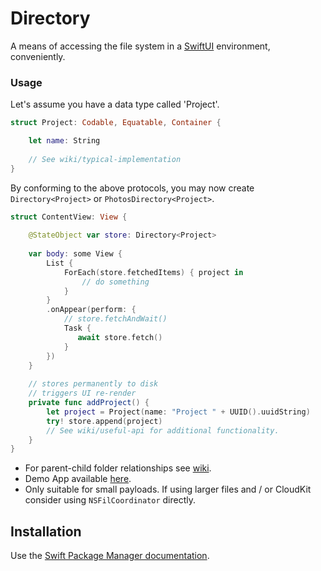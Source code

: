 # Directory

A means of accessing the file system in a [SwiftUI](https://developer.apple.com/xcode/swiftui/) environment, conveniently.

### Usage

Let's assume you have a data type called 'Project'.

```swift
struct Project: Codable, Equatable, Container {

    let name: String
    
    // See wiki/typical-implementation
}
```

By conforming to the above protocols, you may now create `Directory<Project>` or `PhotosDirectory<Project>`.

```swift
struct ContentView: View {
    
    @StateObject var store: Directory<Project>
    
    var body: some View {
        List {
            ForEach(store.fetchedItems) { project in
                // do something
            }
        }
        .onAppear(perform: {
            // store.fetchAndWait()
            Task {
               await store.fetch()
            }
        })
    }
        
    // stores permanently to disk
    // triggers UI re-render
    private func addProject() {
        let project = Project(name: "Project " + UUID().uuidString)
        try! store.append(project)
        // See wiki/useful-api for additional functionality.
    }
}
```

* For parent-child folder relationships see [wiki](https://github.com/nashysolutions/Directory/wiki/Typical-implementation#parent--child-relationships).
* Demo App available [here](https://github.com/nashysolutions/Projects).
* Only suitable for small payloads. If using larger files and / or CloudKit consider using `NSFilCoordinator` directly.

## Installation

Use the [Swift Package Manager documentation](https://github.com/apple/swift-package-manager/tree/master/Documentation). 
